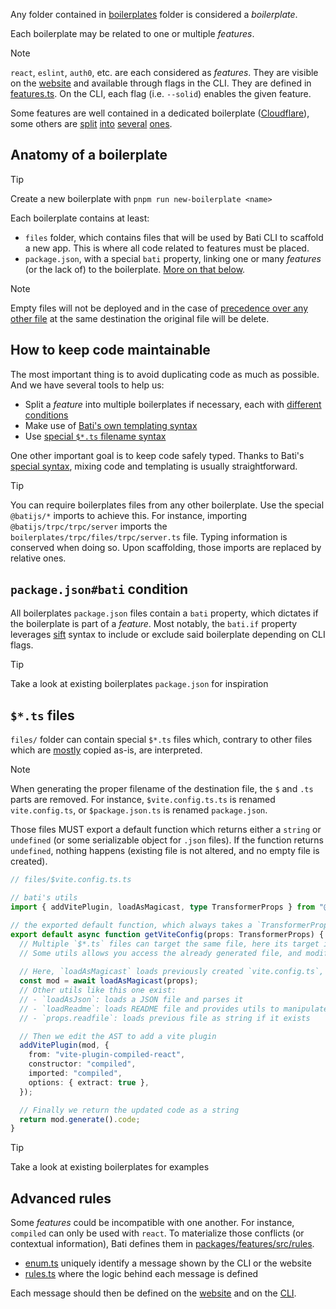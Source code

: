 Any folder contained in [boilerplates](https://github.com/vikejs/bati/tree/main/boilerplates) folder is considered a _boilerplate_.

Each boilerplate may be related to one or multiple _features_.

> [!NOTE]
> `react`, `eslint`, `auth0`, etc. are each considered as _features_.
> They are visible on the [website](https://batijs.dev/) and available through flags in the CLI.
> They are defined in [features.ts](https://github.com/vikejs/bati/blob/main/packages/features/src/features.ts).
> On the CLI, each flag (i.e. `--solid`) enables the given feature.

Some features are well contained in a dedicated boilerplate ([Cloudflare](https://github.com/vikejs/bati/tree/main/boilerplates/cloudflare)),
some others are [split](https://github.com/vikejs/bati/tree/main/boilerplates/firebase-auth) [into](https://github.com/vikejs/bati/tree/main/boilerplates/react-firebase-auth) [several](https://github.com/vikejs/bati/tree/main/boilerplates/solid-firebase-auth) [ones](https://github.com/vikejs/bati/tree/main/boilerplates/vue-firebase-auth).

## Anatomy of a boilerplate

> [!TIP]
> Create a new boilerplate with `pnpm run new-boilerplate <name>`

Each boilerplate contains at least:
- `files` folder, which contains files that will be used by Bati CLI to scaffold a new app. This is where all code related to features must be placed.
- `package.json`, with a special `bati` property, linking one or many _features_ (or the lack of) to the boilerplate. [More on that below](#packagejsonbati-condition).

> [!NOTE]
> Empty files will not be deployed and in the case of [precedence over any other file](https://github.com/vikejs/bati/blob/main/boilerplates/README.md#special-file-names) at the same destination the original file will be delete.

## How to keep code maintainable

The most important thing is to avoid duplicating code as much as possible. And we have several tools to help us:
- Split a _feature_ into multiple boilerplates if necessary, each with [different conditions](#packagejsonbati-condition)
- Make use of [Bati's own templating syntax](https://github.com/vikejs/bati/blob/main/boilerplates/README.md)
- Use [special `$*.ts` filename syntax](#ts-files)

One other important goal is to keep code safely typed. Thanks to Bati's [special syntax](https://github.com/vikejs/bati/blob/main/boilerplates/README.md), mixing code and templating is usually straightforward.

> [!TIP]
> You can require boilerplates files from any other boilerplate. Use the special `@batijs/*` imports to achieve this.
> For instance, importing `@batijs/trpc/trpc/server` imports the `boilerplates/trpc/files/trpc/server.ts` file. Typing information is conserved when doing so.
> Upon scaffolding, those imports are replaced by relative ones.

## `package.json#bati` condition

All boilerplates `package.json` files contain a `bati` property, which dictates if the boilerplate is part of a _feature_.
Most notably, the `bati.if` property leverages [sift](https://www.npmjs.com/package/sift) syntax to include or exclude said boilerplate depending on CLI flags.

> [!TIP]
> Take a look at existing boilerplates `package.json` for inspiration

## `$*.ts` files

`files/` folder can contain special `$*.ts` files which, contrary to other files which are [mostly](https://github.com/vikejs/bati/blob/main/boilerplates/README.md) copied as-is,
are interpreted.

> [!NOTE]
> When generating the proper filename of the destination file, the `$` and `.ts` parts are removed.
> For instance, `$vite.config.ts.ts` is renamed `vite.config.ts`, or `$package.json.ts` is renamed `package.json`.

Those files MUST export a default function which returns either a `string` or `undefined` (or some serializable object for `.json` files).
If the function returns `undefined`, nothing happens (existing file is not altered, and no empty file is created).

```ts
// files/$vite.config.ts.ts

// bati's utils
import { addVitePlugin, loadAsMagicast, type TransformerProps } from "@batijs/core";

// the exported default function, which always takes a `TransformerProps` as its first parameter.
export default async function getViteConfig(props: TransformerProps) {
  // Multiple `$*.ts` files can target the same file, here its target is `vite.config.ts`
  // Some utils allows you access the already generated file, and modify it.
  
  // Here, `loadAsMagicast` loads previously created `vite.config.ts`, which always exists because defined in `boilerplates/shared/files`.
  const mod = await loadAsMagicast(props);
  // Other utils like this one exist:
  // - `loadAsJson`: loads a JSON file and parses it
  // - `loadReadme`: loads README file and provides utils to manipulate it
  // - `props.readfile`: loads previous file as string if it exists

  // Then we edit the AST to add a vite plugin
  addVitePlugin(mod, {
    from: "vite-plugin-compiled-react",
    constructor: "compiled",
    imported: "compiled",
    options: { extract: true },
  });

  // Finally we return the updated code as a string
  return mod.generate().code;
}
```

> [!TIP]
> Take a look at existing boilerplates for examples

## Advanced rules

Some _features_ could be incompatible with one another. For instance, `compiled` can only be used with `react`.
To materialize those conflicts (or contextual information), Bati defines them in [packages/features/src/rules](https://github.com/vikejs/bati/tree/main/packages/features/src/rules).

- [enum.ts](https://github.com/vikejs/bati/blob/main/packages/features/src/rules/enum.ts) uniquely identify a message shown by the CLI or the website
- [rules.ts](https://github.com/vikejs/bati/blob/main/packages/features/src/rules/rules.ts) where the logic behind each message is defined

Each message should then be defined on the [website](https://github.com/vikejs/bati/blob/main/website/components/RulesMessages.tsx) and on the [CLI](https://github.com/vikejs/bati/blob/main/packages/cli/rules.ts).
